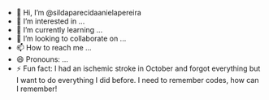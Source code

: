 - 👋 Hi, I’m @sildaparecidaanielapereira
- 👀 I’m interested in ...
- 🌱 I’m currently learning ...
- 💞️ I’m looking to collaborate on ...
- 📫 How to reach me ...
- 😄 Pronouns: ...
- ⚡ Fun fact: I had an ischemic stroke in October and forgot everything but I want to do everything I did before. I need to remember codes, how can I remember!

<!---
sildaparecidaanielapereira/sildaparecidaanielapereira is a ✨ special ✨ repository because its `README.md` (this file) appears on your GitHub profile.
You can click the Preview link to take a look at your changes.
--->
